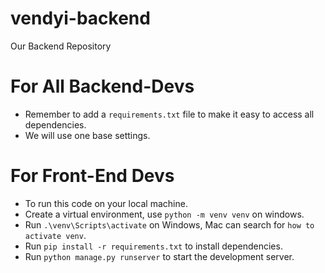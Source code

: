 # vendyi-backend
Our Backend Repository

# For All Backend-Devs
- Remember to add a `requirements.txt` file to make it easy to access all dependencies.
- We will use one base settings.

# For Front-End Devs
- To run this code on your local machine.
- Create a virtual environment, use `python -m venv venv` on windows.
- Run `.\venv\Scripts\activate` on Windows, Mac can search for `how to activate venv`.
- Run `pip install -r requirements.txt` to install dependencies.
- Run `python manage.py runserver` to start the development server.
